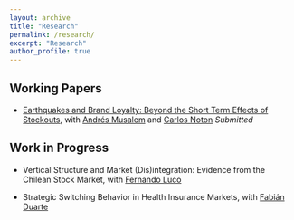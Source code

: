 ```yaml
---
layout: archive
title: "Research"
permalink: /research/
excerpt: "Research"
author_profile: true
---
```


## Working Papers

- [Earthquakes and Brand Loyalty: Beyond the Short Term Effects of Stockouts](https://papers.ssrn.com/sol3/papers.cfm?abstract_id=3325923), with [Andrés Musalem](http://www.dii.uchile.cl/~amusalem/) and [Carlos Noton](http://www.dii.uchile.cl/~cnoton/) *Submitted*

## Work in Progress

- Vertical Structure and Market (Dis)integration: Evidence from the Chilean Stock Market, with [Fernando Luco](https://sites.google.com/site/flucoe/)

- Strategic Switching Behavior in Health Insurance Markets, with [Fabián Duarte](http://econ.uchile.cl/es/academico/fabduarte)
